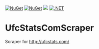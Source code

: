 [![NuGet](https://img.shields.io/nuget/v/UfcStatsComScraper.svg)](https://www.nuget.org/packages/UfcStatsComScraper) 
[![NuGet](https://img.shields.io/nuget/dt/UfcStatsComScraper.svg)](https://www.nuget.org/packages/UfcStatsComScraper)
![](https://vistr.dev/badge?repo=tomaszcekalo.UfcStatsComScraper)
[![.NET](https://github.com/tomaszcekalo/UfcStatsComScraper/actions/workflows/dotnet.yml/badge.svg)](https://github.com/tomaszcekalo/UfcStatsComScraper/actions/workflows/dotnet.yml)

# UfcStatsComScraper
Scraper for http://ufcstats.com/
